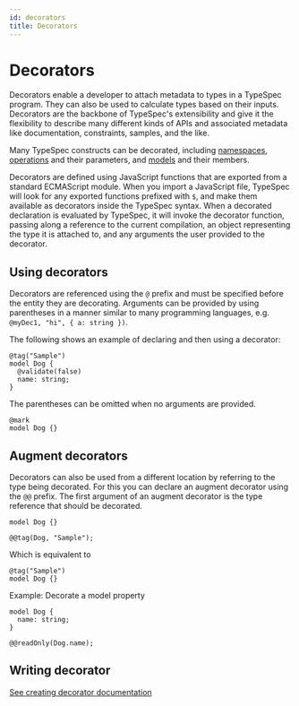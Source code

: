 ```yaml
---
id: decorators
title: Decorators
---
```


# Decorators

Decorators enable a developer to attach metadata to types in a TypeSpec program. They can also be used to calculate types based on their inputs. Decorators are the backbone of TypeSpec's extensibility and give it the flexibility to describe many different kinds of APIs and associated metadata like documentation, constraints, samples, and the like.

Many TypeSpec constructs can be decorated, including [namespaces](./namespaces.md), [operations](./operations.md) and their parameters, and [models](./models.md) and their members.

Decorators are defined using JavaScript functions that are exported from a standard ECMAScript module. When you import a JavaScript file, TypeSpec will look for any exported functions prefixed with `$`, and make them available as decorators inside the TypeSpec syntax. When a decorated declaration is evaluated by TypeSpec, it will invoke the decorator function, passing along a reference to the current compilation, an object representing the type it is attached to, and any arguments the user provided to the decorator.

## Using decorators

Decorators are referenced using the `@` prefix and must be specified before the entity they are decorating. Arguments can be provided by using parentheses in a manner similar to many programming languages, e.g. `@myDec1, "hi", { a: string })`.

The following shows an example of declaring and then using a decorator:

```typespec
@tag("Sample")
model Dog {
  @validate(false)
  name: string;
}
```

The parentheses can be omitted when no arguments are provided.

```typespec
@mark
model Dog {}
```

## Augment decorators

Decorators can also be used from a different location by referring to the type being decorated. For this you can declare an augment decorator using the `@@` prefix. The first argument of an augment decorator is the type reference that should be decorated.

```typespec
model Dog {}

@@tag(Dog, "Sample");
```

Which is equivalent to

```typespec
@tag("Sample")
model Dog {}
```

Example: Decorate a model property

```typespec
model Dog {
  name: string;
}

@@readOnly(Dog.name);
```

## Writing decorator

[See creating decorator documentation](../extending-typespec/create-decorators.md)
